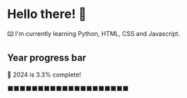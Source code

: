 # Hello there! 👋

⌨️ I'm currently learning Python, HTML, CSS and Javascript.

## Year progress bar

📅 2024 is 3.3% complete!

⬛⬛⬛⬛⬛⬛⬛⬛⬛⬛⬛⬛⬛⬛⬛⬛⬛⬛⬛⬛